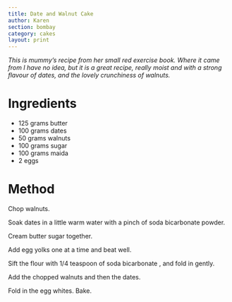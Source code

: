 ```yaml
---
title: Date and Walnut Cake
author: Karen
section: bombay
category: cakes
layout: print
---
```


_This is mummy’s recipe from her small red exercise book. Where it came from I have no idea, but it is a great recipe, really moist and with a strong flavour of dates, and the lovely crunchiness of walnuts._


# Ingredients
* 125 grams butter
* 100 grams dates
* 50 grams walnuts
* 100 grams sugar
* 100 grams maida
* 2 eggs


# Method

Chop walnuts.

Soak dates in a little warm water with a pinch of soda bicarbonate powder.

Cream butter sugar together.

Add egg yolks one at a time and beat well.

Sift the flour with 1/4 teaspoon of soda bicarbonate , and fold in gently.

Add the chopped walnuts and then the dates.

Fold in the egg whites. Bake.
 

